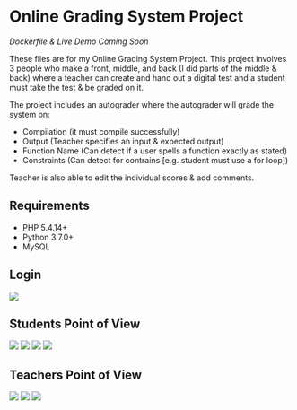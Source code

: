 # Online Grading System Project

*Dockerfile & Live Demo Coming Soon*

These files are for my Online Grading System Project. This project involves 3 people who make a front, middle, and back (I did parts of the middle & back) where a teacher can create and hand out a digital test and a student must take the test & be graded on it.

The project includes an autograder where the autograder will grade the system on:
* Compilation (it must compile successfully)
* Output (Teacher specifies an input & expected output)
* Function Name (Can detect if a user spells a function exactly as stated)
* Constraints (Can detect for contrains [e.g. student must use a for loop])

Teacher is also able to edit the individual scores & add comments.

## Requirements
* PHP 5.4.14+
* Python 3.7.0+
* MySQL 

## Login
![](https://i.imgur.com/j8NeYLD.png)

## Students Point of View
![](https://i.imgur.com/wTaiFMs.png)
![](https://i.imgur.com/ivYHUf8.png)
![](https://i.imgur.com/hTDDSNN.png)
![](https://i.imgur.com/13StE6y.png)

## Teachers Point of View
![](https://i.imgur.com/rA869do.png)
![](https://i.imgur.com/ojVvL2s.png)
![](https://i.imgur.com/xyuIqL2.png)

